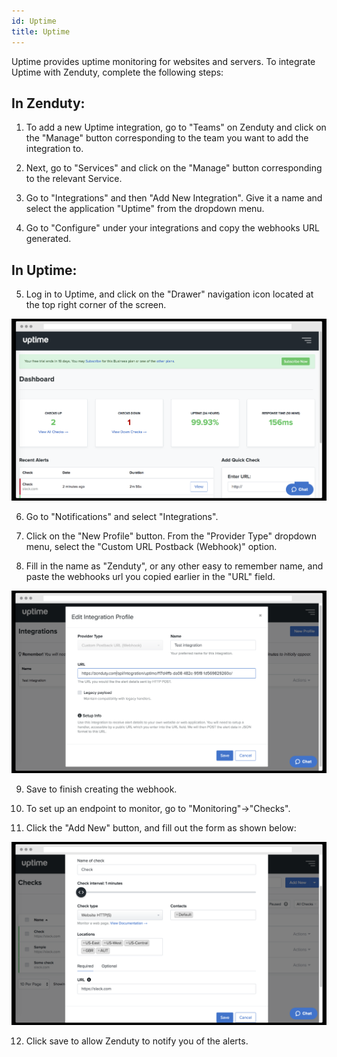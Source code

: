 ```yaml
---
id: Uptime
title: Uptime
---
```

Uptime provides uptime monitoring for websites and servers. To integrate Uptime with Zenduty, complete the following steps:

## In Zenduty: 

1. To add a new Uptime integration, go to "Teams" on Zenduty and click on the "Manage" button corresponding to the team you want to add the integration to.

2. Next, go to "Services" and click on the "Manage" button corresponding to the relevant Service.

3. Go to "Integrations" and then "Add New Integration". Give it a name and select the application "Uptime" from the dropdown menu.

4. Go to "Configure" under your integrations and copy the webhooks URL generated. 

## In Uptime: 

5. Log in to Uptime, and click on the "Drawer" navigation icon located at the top right corner of the screen.

![](/img/Integrations/Uptime/1.png)

6. Go to "Notifications" and select "Integrations".

7. Click on the "New Profile" button. From the "Provider Type" dropdown menu, select the "Custom URL Postback (Webhook)" option. 

8. Fill in the name as "Zenduty", or any other easy to remember name, and paste the webhooks url you copied earlier in the "URL" field. 

![](/img/Integrations/Uptime/2.png)

9. Save to finish creating the webhook.

10. To set up an endpoint to monitor, go to "Monitoring"->"Checks". 

11. Click the "Add New" button, and fill out the form as shown below:

![](/img/Integrations/Uptime/3.png)

12. Click save to allow Zenduty to notify you of the alerts.


